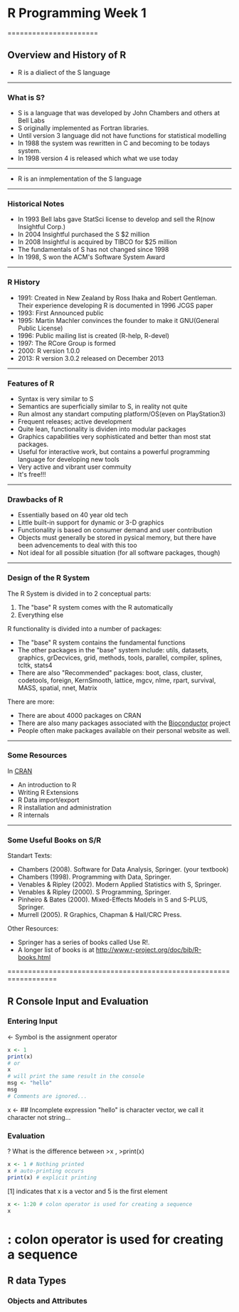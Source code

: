 # R Programming Week 1
======================

## Overview and History of R
* R is a dialiect of the S language

***
### What is S?
* S is a language that was developed by John Chambers and others at Bell Labs
* S originally implemented as Fortran libraries.
* Until version 3 language did not have functions for statistical modelling
* In 1988 the system was rewritten in C and becoming to be todays system.
* In 1998 version 4 is released which what we use today 

***
- R is an inmplementation of the S language

***
### Historical Notes
* In 1993 Bell labs gave StatSci license to develop and sell the R(now Insightful Corp.)
* In 2004 Insightful purchased the S $2 million
* In 2008 Insightful is acquired by TIBCO for $25 million
* The fundamentals of S has not changed since 1998
* In 1998, S won the ACM's Software System Award

***

### R History 
* 1991: Created in New Zealand by Ross Ihaka and Robert Gentleman. Their experience developing R is documented in 1996 JCGS paper
* 1993: First Announced public
* 1995: Martin Machler convinces the founder to make it GNU(General Public License)
* 1996: Public mailing list is created (R-help, R-devel)
* 1997: The RCore Group is formed 
* 2000: R version 1.0.0 
* 2013: R version 3.0.2 released on December 2013

***

### Features of R
* Syntax is very similar to S
* Semantics are superficially similar to S, in reality not quite
* Run almost any standart computing platform/OS(even on PlayStation3)
* Frequent releases; active development
* Quite lean, functionality is dividen into modular packages
* Graphics capabilities very sophisticated and better than most stat packages.
* Useful for interactive work, but contains a powerful programming language for developing new tools
* Very active and vibrant user commuity
* It's free!!!

***

### Drawbacks of R
* Essentially based on 40 year old tech
* Little built-in support for dynamic or 3-D graphics
* Functionality is based on consumer demand and user contribution
* Objects must generally be stored in pysical memory, but there have been advencements to deal with this too
* Not ideal for all possible situation (for all software packages, though)

***

### Design of the R System
The R System is divided in to 2 conceptual parts:
1. The "base" R system comes with the R automatically
2. Everything else

R functionality is divided into a number of packages:
* The "base" R system contains the fundamental functions
* The other packages in the "base" system include: utils, datasets, graphics, grDecvices, grid, methods, tools, parallel, compiler, splines, tcltk, stats4
* There are also "Recommended" packages: boot, class, cluster, codetools, foreign, KernSmooth, lattice, mgcv, nlme, rpart, survival, MASS, spatial, nnet, Matrix

There are more:
* There are about 4000 packages on CRAN 
* There are also many packages associated with the [Bioconductor](http://bioconductor.org) project
* People often make packages available on their personal website as well.

***

### Some Resources
In [CRAN](http://cran.r-project.org)
* An introduction to R
* Writing R Extensions
* R Data import/export
* R installation and administration
* R internals

***

### Some Useful Books on S/R
Standart Texts:
* Chambers (2008). Software for Data Analysis, Springer. (your textbook)
* Chambers (1998). Programming with Data, Springer.
* Venables & Ripley (2002). Modern Applied Statistics with S, Springer.
* Venables & Ripley (2000). S Programming, Springer.
* Pinheiro & Bates (2000). Mixed-Effects Models in S and S-PLUS, Springer.
* Murrell (2005). R Graphics, Chapman & Hall/CRC Press.

Other Resources:
* Springer has a series of books called Use R!.
* A longer list of books is at http://www.r-project.org/doc/bib/R-books.html

==================================================================
## R Console Input and Evaluation
### Entering Input

<- Symbol is the assignment operator
```R
x <- 1
print(x)
# or 
x
# will print the same result in the console 
msg <- "hello"
msg
# Comments are ignored...
```
x <- ## Incomplete expression
"hello" is character vector, we call it character not string...

### Evaluation 
? What is the difference between >x , >print(x) 

```R
x <- 1 # Nothing printed
x # auto-printing occurs
print(x) # explicit printing
```
[1] indicates that x is a vector and 5 is the first element

```R
x <- 1:20 # colon operator is used for creating a sequence
x
```
: colon operator is used for creating a sequence
=============================================================
## R data Types
### Objects and Attributes
